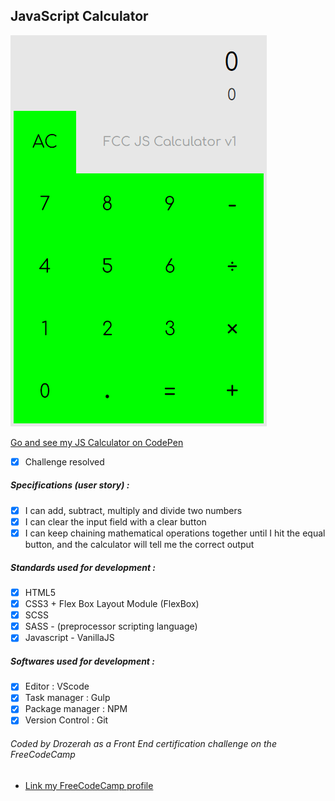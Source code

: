 ## JavaScript Calculator

![JavaScript Calculator](https://github.com/Drozerah/freeCodeCamp-work/blob/master/FrontEndDevelopmentCertification/AdvancedFrontEndDevelopmentProjects/JavaScriptCalculator/img/JScalculator.png?raw=true)

[Go and see my JS Calculator on CodePen](https://codepen.io/Drozerah/project/full/APokqg/)

- [x] Challenge resolved

##### Specifications (user story) :

- [x] I can add, subtract, multiply and divide two numbers
- [x] I can clear the input field with a clear button
- [x] I can keep chaining mathematical operations together until I hit the equal button, and the calculator will tell me the correct output

##### Standards used for development :  

- [x] HTML5
- [x] CSS3 + Flex Box Layout Module (FlexBox)
- [x] SCSS 
- [x] SASS - (preprocessor scripting language)
- [x] Javascript - VanillaJS

##### Softwares used for development :  
                            
- [x] Editor : VScode
- [x] Task manager : Gulp
- [x] Package manager : NPM
- [x] Version Control : Git

###### Coded by Drozerah as a Front End certification challenge on the FreeCodeCamp

* [Link my FreeCodeCamp profile](https://www.freecodecamp.org/drozerah)





